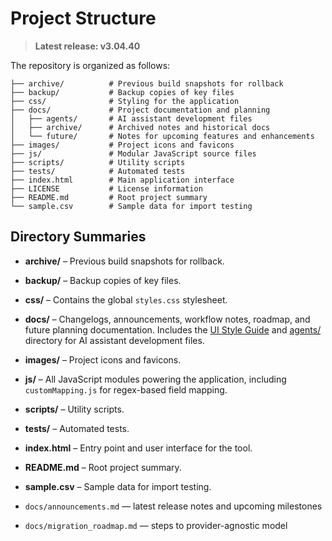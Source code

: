 # Project Structure


> **Latest release: v3.04.40**


The repository is organized as follows:

```text
├── archive/          # Previous build snapshots for rollback
├── backup/           # Backup copies of key files
├── css/              # Styling for the application
├── docs/             # Project documentation and planning
│   ├── agents/       # AI assistant development files
│   ├── archive/      # Archived notes and historical docs
│   └── future/       # Notes for upcoming features and enhancements
├── images/           # Project icons and favicons
├── js/               # Modular JavaScript source files
├── scripts/          # Utility scripts
├── tests/            # Automated tests
├── index.html        # Main application interface
├── LICENSE           # License information
├── README.md         # Root project summary
└── sample.csv        # Sample data for import testing
```

## Directory Summaries

- **archive/** – Previous build snapshots for rollback.
- **backup/** – Backup copies of key files.
- **css/** – Contains the global `styles.css` stylesheet.
- **docs/** – Changelogs, announcements, workflow notes, roadmap, and future planning documentation. Includes the [UI Style Guide](ui_style_guide.md) and [agents/](agents/) directory for AI assistant development files.
- **images/** – Project icons and favicons.
- **js/** – All JavaScript modules powering the application, including `customMapping.js` for regex-based field mapping.
- **scripts/** – Utility scripts.
- **tests/** – Automated tests.
- **index.html** – Entry point and user interface for the tool.
- **README.md** – Root project summary.
- **sample.csv** – Sample data for import testing.

- `docs/announcements.md` — latest release notes and upcoming milestones
- `docs/migration_roadmap.md` — steps to provider-agnostic model
